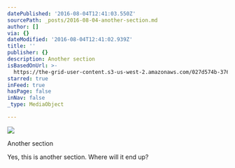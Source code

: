 ```yaml
---
datePublished: '2016-08-04T12:41:03.550Z'
sourcePath: _posts/2016-08-04-another-section.md
author: []
via: {}
dateModified: '2016-08-04T12:41:02.939Z'
title: ''
publisher: {}
description: Another section
isBasedOnUrl: >-
  https://the-grid-user-content.s3-us-west-2.amazonaws.com/027d574b-376c-4251-b4f4-1bd619f8c6ff.png
starred: true
inFeed: true
hasPage: false
inNav: false
_type: MediaObject

---
```

![](https://the-grid-user-content.s3-us-west-2.amazonaws.com/027d574b-376c-4251-b4f4-1bd619f8c6ff.png)

Another section

Yes, this is another section. Where will it end up?